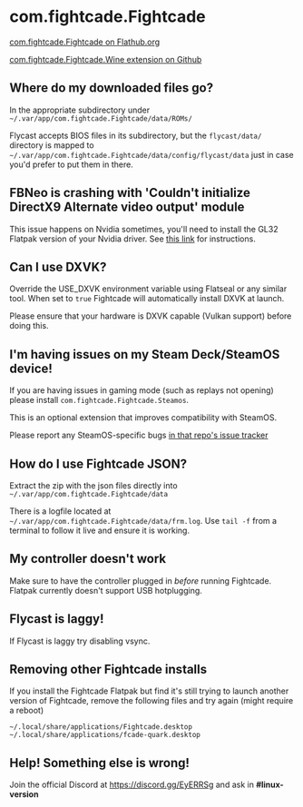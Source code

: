 # com.fightcade.Fightcade

[com.fightcade.Fightcade on Flathub.org](https://flathub.org/apps/details/com.fightcade.Fightcade)

[com.fightcade.Fightcade.Wine extension on Github](https://github.com/flathub/com.fightcade.Fightcade.Wine)

## Where do my downloaded files go?
In the appropriate subdirectory under `~/.var/app/com.fightcade.Fightcade/data/ROMs/`

Flycast accepts BIOS files in its subdirectory, but the `flycast/data/` directory is mapped to `~/.var/app/com.fightcade.Fightcade/data/config/flycast/data` just in case you'd prefer to put them in there.

## FBNeo is crashing with 'Couldn't initialize DirectX9 Alternate video output' module
This issue happens on Nvidia sometimes, you'll need to install the GL32 Flatpak version of your Nvidia driver. See [this link](https://www.linuxuprising.com/2018/06/how-to-get-flatpak-apps-and-games-built.html) for instructions.

## Can I use DXVK?
Override the USE_DXVK environment variable using Flatseal or any similar tool. When set to `true` Fightcade will automatically install DXVK at launch.

Please ensure that your hardware is DXVK capable (Vulkan support) before doing this.

## I'm having issues on my Steam Deck/SteamOS device!
If you are having issues in gaming mode (such as replays not opening) please install `com.fightcade.Fightcade.Steamos`.

This is an optional extension that improves compatibility with SteamOS.

Please report any SteamOS-specific bugs [in that repo's issue tracker](https://github.com/flathub/com.fightcade.Fightcade.Steamos/issues)

## How do I use Fightcade JSON?
Extract the zip with the json files directly into `~/.var/app/com.fightcade.Fightcade/data`

There is a logfile located at `~/.var/app/com.fightcade.Fightcade/data/frm.log`. Use `tail -f` from a terminal to follow it live and ensure it is working.

## My controller doesn't work
Make sure to have the controller plugged in _before_ running Fightcade. Flatpak currently doesn't support USB hotplugging.

## Flycast is laggy!
If Flycast is laggy try disabling vsync.

## Removing other Fightcade installs
If you install the Fightcade Flatpak but find it's still trying to launch another version of Fightcade, remove the following files and try again (might require a reboot)
```
~/.local/share/applications/Fightcade.desktop
~/.local/share/applications/fcade-quark.desktop
```

## Help! Something else is wrong!
Join the official Discord at https://discord.gg/EyERRSg and ask in **#linux-version**
